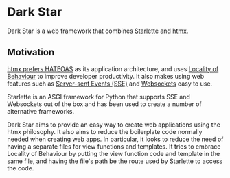 # Dark Star

Dark Star is a web framework that combines [Starlette](https://starlette.io) and [htmx](https://htmx.org).

## Motivation

[htmx prefers HATEOAS](https://htmx.org/essays/hateoas/) as its application
architecture, and uses [Locality of Behaviour](https://htmx.org/essays/locality-of-behaviour/)
to improve developer productivity. It also makes using web features such as
[Server-sent Events (SSE)](https://developer.mozilla.org/en-US/docs/Web/API/Server-sent_events/Using_server-sent_events)
and [Websockets](https://developer.mozilla.org/en-US/docs/Web/API/WebSockets_API) easy to use.

Starlette is an ASGI framework for Python that supports SSE and Websockets out
of the box and has been used to create a number of alternative frameworks.

Dark Star aims to provide an easy way to create web applications using the htmx
philosophy. It also aims to reduce the boilerplate code normally needed when
creating web apps. In particular, it looks to reduce the need of having a
separate files for view functions and templates. It tries to embrace Locality
of Behaviour by putting the view function code and template in the same file,
and having the file's path be the route used by Starlette to access the code.

